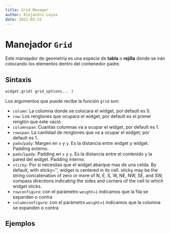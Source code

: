 ```yaml
---
title: Grid Manager
author: Alejandro Leyva
date: 2022-03-22
---
```


# Manejador `Grid`

Este manejador de geometría es una especie de **tabla** o **rejilla** donde se irán colocando los elementos dentro del contenedor padre.

## Sintaxis

```python
widget.grid( grid_options... )
```
Los argumentos que puede recibe la función `grid` son:

- `column`: La columna donde se colocara el widget, por default es 0.
- `row`: Los renglones que ocupara el widget, por default es el primer renglón que este vació.
- `columnspan`: Cuantas columnas va a ocupar el widget, por default es 1.
- `rowspan`: La cantidad de renglones que va a ocupar el widget; por default es 1.
- `padx`/`pady`: Margen en `x` y `y`. Es la distancia entre widget y widget. Padding externo.
- `padx`/`ipady`: Padding en `x` y `y`. Es la distancia entre el contenido y la pared del widget. Padding interno.
- `sticky`: Por si necesitas que el widget abarque mas de una celda. By default, with sticky='', widget is centered in its cell. sticky may be the string concatenation of zero or more of N, E, S, W, NE, NW, SE, and SW, compass directions indicating the sides and corners of the cell to which widget sticks.
- `rowconfigure`:  con el parámetro `weight=1` indicamos que la fila se expanden o contra
- `columnconfigure`: con el parámetro `weight=1` indicamos que la columna se expanden o contra


## Ejemplos